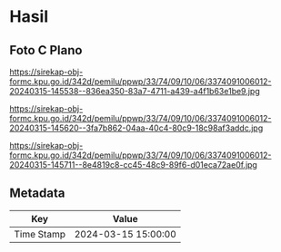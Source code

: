 # Hasil

## Foto C Plano

https://sirekap-obj-formc.kpu.go.id/342d/pemilu/ppwp/33/74/09/10/06/3374091006012-20240315-145538--836ea350-83a7-4711-a439-a4f1b63e1be9.jpg

https://sirekap-obj-formc.kpu.go.id/342d/pemilu/ppwp/33/74/09/10/06/3374091006012-20240315-145620--3fa7b862-04aa-40c4-80c9-18c98af3addc.jpg

https://sirekap-obj-formc.kpu.go.id/342d/pemilu/ppwp/33/74/09/10/06/3374091006012-20240315-145711--8e4819c8-cc45-48c9-89f6-d01eca72ae0f.jpg


## Metadata

| Key        | Value               |
| ---------- | ------------------- |
| Time Stamp | 2024-03-15 15:00:00 |



